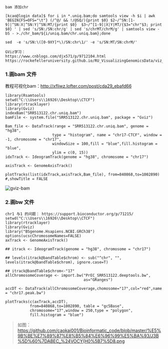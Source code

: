 ``` 
bam 添加chr

[kcao@login data]$ for i in *.uniq.bam;do samtools view -h $i | awk 'BEGIN{FS=OFS="\t"} (/^@/ && !/@SQ/){print $0} $2~/^SN:[1-9]|^SN:X|^SN:Y|^SN:MT/{print $0}  $3~/^[1-9]|X|Y|MT/{$3="chr"$3; print $0} ' | sed 's/SN:/SN:chr/g' | sed 's/chrMT/chrM/g' | samtools view -bS - >./chr_bam/${i/uniq.bam/chr.uniq.bam};done

sed  -e 's/SN:\([0-9XY]*\)/SN:chr\1/' -e 's/SN:MT/SN:chrM/'

GViz学习：
https://www.cnblogs.com/djx571/p/9712104.html
https://rockefelleruniversity.github.io/RU_VisualizingGenomicsData/viz_course/Presentations/singlepage/Viz_part_1.html
````

### 1.画bam 文件
教程可视化bam：http://xfliwz.lofter.com/post/cda29_ebafd66

```
library(Rsamtools)
setwd("C:\\Users\\16926\\Desktop\\CTCF")
library(rtracklayer)
library(Gviz)
indexBam("SRR513122.chr.uniq.bam")
bamFile <- system.file("SRR513122.chr.uniq.bam", package = "Gviz")

Bam_file <- DataTrack(range = "SRR513122.chr.uniq.bam", genome = "hg38",
                     type = "histogram", name = "chr17-CTCF", window = -1, chromosome = "chr17",
                     windowSize = 100,fill = "blue",fill.histogram = "blue",
                     ylim = c(0, 15))
idxTrack <- IdeogramTrack(genome = "hg38", chromosome = "chr17")

axisTrack <- GenomeAxisTrack()

plotTracks(list(idxTrack,axisTrack,Bam_file), from=840868,to=1002890) #,showTitle = FALSE
```
![gviz-bam](https://github.com/caokai001/Bioinformatic_code/blob/master/%E5%9B%BE%E7%89%87%E8%B5%84%E6%96%99%E5%BA%93/gviz-bam.png)

### 2.画bw 文件
```
chr1 与1 的问题： https://support.bioconductor.org/p/71215/
setwd("C:\\Users\\16926\\Desktop\\CTCF")
library(rtracklayer)
library(Gviz)
library("BSgenome.Hsapiens.NCBI.GRCh38")
options(ucscChromosomeNames=FALSE)
axTrack <- GenomeAxisTrack()

## itrack <- IdeogramTrack(genome = "hg38", chromosome = "chr17")

## levels(itrack@bandTable$chrom) <- sub("^chr", "", levels(itrack@bandTable$chrom), ignore.case=T)

## itrack@bandTable$chrom<-"17"
allChromosomeCoverage <- import.bw("PrEC_SRR513122.deeptools.bw",
                                   as="GRanges") 

accDT <- DataTrack(allChromosomeCoverage,chomosome="17",col="red",name = "chr17.peak.bw") 

plotTracks(c(axTrack,accDT), 
           from=840868,to=1002890, table = "gc5Base", 
           chromosome="17",window = 250,type = "polygon",
           fill.histogram = "blue")
```
>如图：
https://github.com/caokai001/Bioinformatic_code/blob/master/%E5%9B%BE%E7%89%87%E8%B5%84%E6%96%99%E5%BA%93/J3B%5D%60%7DABEC_%24VOCY(H0%5B7%5D8.png
